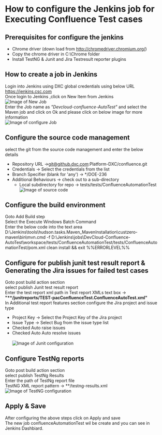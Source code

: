 # How to configure the Jenkins job for Executing Confluence Test cases
## Prerequisites for configure the jenkins
 * Chrome driver (down load from http://chromedriver.chromium.org/) <br>
 * Copy the chrome driver in C:\Chrome folder
 * Install TestNG & Junit and Jira Testresult reporter plugins 
## How to create a job in Jenkins
Login into Jenkins using DXC global credentials using below URL <br>
https://jenkins.csc.com <br>
Once login to Jenkins ,click on New Item from Jenkins <br>
![Image of New Job](https://github.dxc.com/DXC-Jira-Confluence/ConfluenceTestcaseAutomation/tree/master/Images/New-Item.png) <br>
Enter the Job name as _"Devcloud-confluence-AutoTest"_   and select the Maven job and click on Ok and please click on below image for more information <br>
![Image of configure Job](https://github.dxc.com/DXC-Jira-Confluence/ConfluenceTestcaseAutomation/tree/master/Images/New-job.png)  <br>
## Configure the source code management  <br>
select the git from the source code management and enter the below details
  * Repository URL	 ->git@github.dxc.com:Platform-DXC/confluence.git
  * Credentials -> Select the credentials from the list 
  * Branch Specifier (blank for 'any')	-> */DOE-236
  * Additional Behaviours -> check out to a sub-directory
     * Local subdirectory for repo -> tests/tests/ConfluenceAutomationTest <br>
![Image of source code](https://github.dxc.com/DXC-Jira-Confluence/ConfluenceTestcaseAutomation/tree/master/Images/Sourcecode.png) 
## Configure the build environment <br>
Goto Add Build step <br>
Select the Execute Windows Batch Command <br>
Enter the below code into the text area <br>
 D:\Jenkins\tools\hudson.tasks.Maven_MavenInstallation\custzero-maven\bin\mvn.cmd -f D:\Jenkins\jobs\DevCloud-Confluence-AutoTest\workspace/tests/ConfluenceAutomationTest/tests/ConfluenceAutomationTest/pom.xml clean install && exit %%ERRORLEVEL%% 
<br>
## Configure for publish junit test result report & Generating the Jira issues for failed test cases
Goto post build action section <br>
select publish Junit test result report <br>
Enter the test report xml path in Test report XMLs	text box -> <b>"**/junitreports/TEST-pacConfluenceTest.ConfluenceAutoTest.xml"</b><br>
In Additional test report features	section configure the Jira project and issue type <br>
  * Project Key	-> Select the Project Key of the Jira project
  * Issue Type -> Select Bug from the issue type list
  * Checked Auto raise issues	
  * Checked Auto Auto resolve issues	
  <br>![Image of Junit configuration](https://github.dxc.com/DXC-Jira-Confluence/ConfluenceTestcaseAutomation/tree/master/Images/Junit.png)
## Configure TestNg reports
Goto post build action section <br>
select publish TestNg Results <br>
Enter the path of TestNg report file <br>
TestNG XML report pattern	 -> **/testng-results.xml <br>
![Image of TestNG configuration](https://github.dxc.com/DXC-Jira-Confluence/ConfluenceTestcaseAutomation/tree/master/Images/TestNG.png)
## Apply & Save
After configuring the above steps click on Apply and save <br>
The new job confluenceAutomationTest wil be create and you can see in Jenkins Dashbiard.
